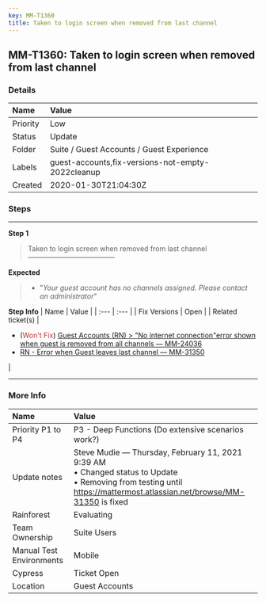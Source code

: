 ```yaml
---
key: MM-T1360
title: Taken to login screen when removed from last channel
---
```


## MM-T1360: Taken to login screen when removed from last channel

### Details

| Name     | Value                                             |
| :------- | :------------------------------------------------ |
| Priority | Low                                               |
| Status   | Update                                            |
| Folder   | Suite / Guest Accounts / Guest Experience         |
| Labels   | guest-accounts,fix-versions-not-empty-2022cleanup |
| Created  | 2020-01-30T21:04:30Z                              |

### Steps

<hr/>

**Step 1**

> <article>Taken to login screen when removed from last channel<br>–––––––––––––––––––––––––</article>

**Expected**

> <article><ul><li>"<em>Your guest account has no channels assigned. Please contact an administrator</em>"</li></ul></article>

**Step Info**
| Name | Value |
| :--- | :--- |
| Fix Versions | Open |
| Related ticket(s) | <ul><li>(<span style="color: rgb(184, 49, 47);">Won't Fix</span>) <a href="https://mattermost.atlassian.net/browse/MM-24036">Guest Accounts (RN) &gt; "No internet connection"error shown when guest is removed from all channels — MM-24036</a></li><li><a href="https://mattermost.atlassian.net/browse/MM-31350">RN - Error when Guest leaves last channel — MM-31350</a></li></ul> |

<hr/>

### More Info

| Name                     | Value                                                                                                                                                                                                                                     |
| :----------------------- | :---------------------------------------------------------------------------------------------------------------------------------------------------------------------------------------------------------------------------------------- |
| Priority P1 to P4        | P3 - Deep Functions (Do extensive scenarios work?)                                                                                                                                                                                        |
| Update notes             | Steve Mudie — Thursday, February 11, 2021 9:39 AM<br>• Changed status to Update<br>• Removing from testing until <a href="https://mattermost.atlassian.net/browse/MM-31350">https://mattermost.atlassian.net/browse/MM-31350</a> is fixed |
| Rainforest               | Evaluating                                                                                                                                                                                                                                |
| Team Ownership           | Suite Users                                                                                                                                                                                                                               |
| Manual Test Environments | Mobile                                                                                                                                                                                                                                    |
| Cypress                  | Ticket Open                                                                                                                                                                                                                               |
| Location                 | Guest Accounts                                                                                                                                                                                                                            |
